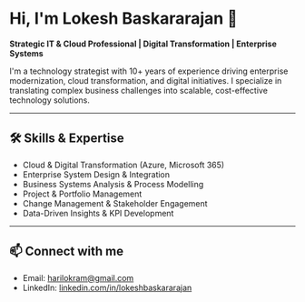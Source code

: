 # Hi, I'm Lokesh Baskararajan 👋
**Strategic IT & Cloud Professional | Digital Transformation | Enterprise Systems**

I'm a technology strategist with 10+ years of experience driving enterprise modernization, cloud transformation, and digital initiatives. I specialize in translating complex business challenges into scalable, cost-effective technology solutions.

---

## 🛠 Skills & Expertise
- Cloud & Digital Transformation (Azure, Microsoft 365)
- Enterprise System Design & Integration
- Business Systems Analysis & Process Modelling
- Project & Portfolio Management
- Change Management & Stakeholder Engagement
- Data-Driven Insights & KPI Development

---

## 📫 Connect with me
- Email: harilokram@gmail.com
- LinkedIn: [linkedin.com/in/lokeshbaskararajan](https://www.linkedin.com/in/lokeshbaskararajan)
